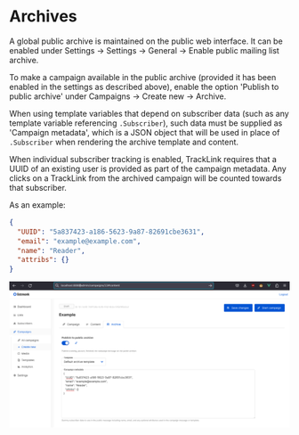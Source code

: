 # Archives

A global public archive is maintained on the public web interface. It can be
enabled under Settings -> Settings -> General -> Enable public mailing list
archive.

To make a campaign available in the public archive (provided it has been
enabled in the settings as described above), enable the option
'Publish to public archive' under Campaigns -> Create new -> Archive.

When using template variables that depend on subscriber data (such as any
template variable referencing `.Subscriber`), such data must be supplied
as 'Campaign metadata', which is a JSON object that will be used in place
of `.Subscriber` when rendering the archive template and content.

When individual subscriber tracking is enabled, TrackLink requires that a UUID
of an existing user is provided as part of the campaign metadata. Any clicks on
a TrackLink from the archived campaign will be counted towards that subscriber.

As an example:

```json
{
  "UUID": "5a837423-a186-5623-9a87-82691cbe3631",
  "email": "example@example.com",
  "name": "Reader",
  "attribs": {}
}
```

![Archive campaign](images/archived-campaign-metadata.png)

